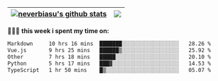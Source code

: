 | <a href="https://github.com/neverbiasu"><img align="center" src="https://github-readme-stats.vercel.app/api?username=neverbiasu&theme=dracula&show_icons=true&hide_border=true&count_private=true" alt="neverbiasu's github stats" /></a> | <a href="https://github.com/neverbiasu"><img align="center" src="https://github-readme-stats.vercel.app/api/top-langs/?username=neverbiasu&theme=dracula&show_icons=true&hide_border=true&layout=compact" /></a> |
| ------------- | ------------- |

👨🏾‍💻 **this week i spent my time on:**
<!--START_SECTION:waka-->

```txt
Markdown     10 hrs 16 mins  ███████░░░░░░░░░░░░░░░░░░   28.26 %
Vue.js       9 hrs 25 mins   ██████▒░░░░░░░░░░░░░░░░░░   25.92 %
Other        7 hrs 18 mins   █████░░░░░░░░░░░░░░░░░░░░   20.10 %
Python       5 hrs 17 mins   ███▓░░░░░░░░░░░░░░░░░░░░░   14.53 %
TypeScript   1 hr 50 mins    █▒░░░░░░░░░░░░░░░░░░░░░░░   05.07 %
```

<!--END_SECTION:waka-->
